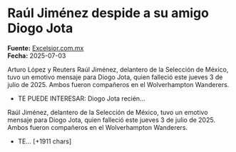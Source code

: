# Raúl Jiménez despide a su amigo Diogo Jota

**Fuente:** [Excelsior.com.mx](https://www.excelsior.com.mx/adrenalina/raul-jimenez-despide-a-su-amigo-diogo-jota/1725117)  
**Fecha:** 2025-07-03

Arturo López y Reuters
Raúl Jiménez, delantero de la Selección de México, tuvo un emotivo mensaje para Diogo Jota, quien falleció este jueves 3 de julio de 2025. Ambos fueron compañeros en el Wolverhampton Wanderers.

- TE PUEDE INTERESAR: Diogo Jota recién…

Raúl Jiménez, delantero de la Selección de México, tuvo un emotivo mensaje para Diogo Jota, quien falleció este jueves 3 de julio de 2025. Ambos fueron compañeros en el Wolverhampton Wanderers.
- TE… [+1911 chars]

